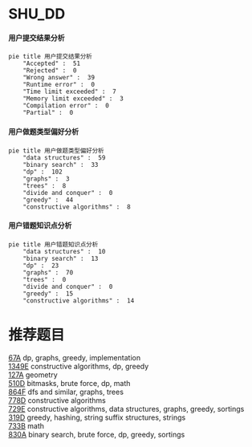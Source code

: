 # SHU_DD

<!-- tabs:start -->



#### **用户提交结果分析**

```mermaid
pie title 用户提交结果分析
    "Accepted" :  51
    "Rejected" :  0
    "Wrong answer" :  39
    "Runtime error" :  0
    "Time limit exceeded" :  7
    "Memory limit exceeded" :  3
    "Compilation error" :  0
    "Partial" :  0
```

#### **用户做题类型偏好分析**

```mermaid
pie title 用户做题类型偏好分析
    "data structures" :  59
    "binary search" :  33
    "dp" :  102
    "graphs" :  3
    "trees" :  8
    "divide and conquer" :  0
    "greedy" :  44
    "constructive algorithms" :  8
```
#### **用户错题知识点分析**

```mermaid
pie title 用户错题知识点分析
    "data structures" :  10
    "binary search" :  13
    "dp" :  23
    "graphs" :  70
    "trees" :  0
    "divide and conquer" :  0
    "greedy" :  15
    "constructive algorithms" :  14
```



<!-- tabs:end -->
# 推荐题目
[67A](https://codeforces.com/contest/67/problem/A)		dp,
                        graphs,
                        greedy,
                        implementation		  
[1349E](https://codeforces.com/contest/1349/problem/E)		constructive algorithms,
                        dp,
                        greedy		  
[127A](https://codeforces.com/contest/127/problem/A)		geometry		  
[510D](https://codeforces.com/contest/510/problem/D)		bitmasks,
                        brute force,
                        dp,
                        math		  
[864F](https://codeforces.com/contest/864/problem/F)		dfs and similar,
                        graphs,
                        trees		  
[778D](https://codeforces.com/contest/778/problem/D)		constructive algorithms		  
[729E](https://codeforces.com/contest/729/problem/E)		constructive algorithms,
                        data structures,
                        graphs,
                        greedy,
                        sortings		  
[319D](https://codeforces.com/contest/319/problem/D)		greedy,
                        hashing,
                        string suffix structures,
                        strings		  
[733B](https://codeforces.com/contest/733/problem/B)		math		  
[830A](https://codeforces.com/contest/830/problem/A)		binary search,
                        brute force,
                        dp,
                        greedy,
                        sortings		  
